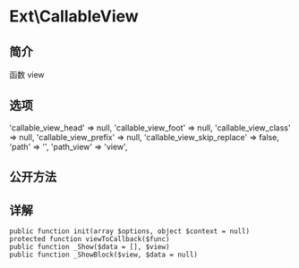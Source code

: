 # Ext\CallableView

## 简介
函数 view
## 选项
'callable_view_head' => null,
'callable_view_foot' => null,
'callable_view_class' => null,
'callable_view_prefix' => null,
'callable_view_skip_replace' => false,
'path' => '',
'path_view' => 'view',
## 公开方法


## 详解

    public function init(array $options, object $context = null)
    protected function viewToCallback($func)
    public function _Show($data = [], $view)
    public function _ShowBlock($view, $data = null)